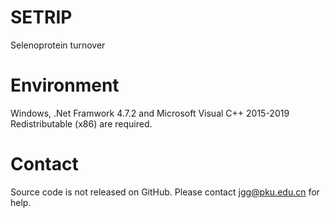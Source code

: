 # SETRIP
Selenoprotein turnover

# Environment
Windows, .Net Framwork 4.7.2 and Microsoft Visual C++ 2015-2019 Redistributable (x86) are required. 

# Contact
Source code is not released on GitHub. Please contact jgg@pku.edu.cn for help.
